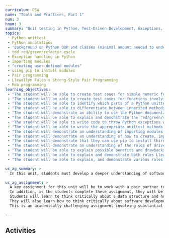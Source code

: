 ```yaml
---
curriculum: DSW
name: "Tools and Practices, Part 1"
num: 3
hnum: 3
summary: "Unit testing in Python, Test-Driven Development, Exceptions, Modules"
topics:
 - Python unittest
 - Python annotations
 - "Background on Python OOP and classes (minimal amount needed to understand use of unittest)"
 - tdd red/green/refactor cycle
 - Exception handling in Python
 - importing modules
 - "creating user-defined modules"
 - using pip to install modules
 - Pair programming
 - Llewellyn Falco's Strong-Style Pair Programming
 - Mob programming
learning_objectives:
 - "The student will be able to create test cases for simple numeric functions"
 - "The student will be able to create test cases for functions involving complex data types"
 - "The student will be able to identify which parts of a Python unittest suite are annotations (e.g.  @unittest.skip())"
 - "The student will be able to differentiate between inherited methods and user-defined methods in the limited context of extending the unittest class to create test suites"
 - "The student will demonstrate an ability to use the Python documentation to locate the inherited methods of unittest"
 - "The student will be able to explain and demonstrate the red/green/refactor cycle"
 - "The student will be able to write code to throw Python exceptions when appropriate (e.g. when parameter values are not reasonable)"
 - "The student will be able to write the appropriate unittest methods to check that the correct Python exceptions are thrown"
 - "The student will demonstrate an understanding of importing modules, both user-defined and standard modules"
 - "The student will demonstrate an understanding of how to create, import and use their own modules"
 - "The student will demonstrate that they can use pip to install third-party libraries and then import them in their code"
 - "The student will demonstrate an understanding of the roles of driver and navigator in pair-programming"
 - "The student will be able to explain possible benefits and drawbacks of pair-programming"
 - "The student will be able to explain and demonstrate both roles Llewellyn's Falco's Strong-Style Pair Programing"
 - "The student will be able to explain, and demonstrate various roles in mob programming"

uc_ag_summary: >
  In this unit, students must develop a deeper understanding of software testing by writing their own tests.   They will also gain practice with the use of third party libraries, which can require considerable reading of documentation.    They will also begin to design, develop and test their own libraries of software.  Finally, students will be asked to engage in the practice of pair-programming, and the critically reflect (both orally and in writing) about at least two variants of this practice.

uc_ag_assignment: >
  A key assignment for this unit will be to work with a pair partner to identify a set of computations that can be done over some structured data, design unit tests for the functions that implement these computations, implement the functions as a Python module, and then document the module via docstrings.
  In addition, as the students complete these assignment, they will be asked to try out two different models of pair programming: traditional, and Falco's "strong style pairing", then write reflections and engage in class discussions about the benefits and pitfalls of each approach, and the situations where it may be applicable, justifying their reflections with evidence.
  Students will learn to think critically about a data structure and how to design, test and implement computations over that data structure.
  They will also learn how to think critically about software development practices, and their own interactions with fellow developers.
  This is an academically challenging assignment involving substantial reading and writing, problem-solving, analytical thinking, oral and listening skills, and one that gives an authentic taste of software development practices that students will see both in undergraduate Computer Science, and software industry settings.

---
```



## Activities



